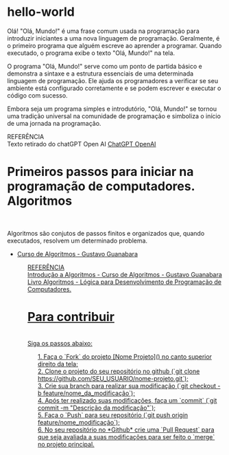# hello-world

<p>Olá! "Olá, Mundo!" é uma frase comum usada na programação para introduzir iniciantes a uma nova linguagem de programação. Geralmente, é o primeiro programa que alguém escreve ao aprender a programar. Quando executado, o programa exibe o texto "Olá, Mundo!" na tela.

O programa "Olá, Mundo!" serve como um ponto de partida básico e demonstra a sintaxe e a estrutura essenciais de uma determinada linguagem de programação. Ele ajuda os programadores a verificar se seu ambiente está configurado corretamente e se podem escrever e executar o código com sucesso.

Embora seja um programa simples e introdutório, "Olá, Mundo!" se tornou uma tradição universal na comunidade de programação e simboliza o início de uma jornada na programação.</p>

<p>REFERÊNCIA<br>
  Texto retirado do chatGPT Open AI
  <a href="https://chat.openai.com/">ChatGPT OpenAI<a>


<h1>Primeiros passos para iniciar na programação de computadores.<br>Algoritmos</h1><br>
<p>Algoritmos são conjutos de passos finitos e organizados que, quando executados, resolvem um determinado problema.</p>
<ul><li><a href="https://www.youtube.com/watch?v=8mei6uVttho&list=PLHz_AreHm4dmSj0MHol_aoNYCSGFqvfXV">Curso de Algoritmos - Gustavo Guanabara</li><ul>

<p>REFERÊNCIA<br>
  Introdução a Algoritmos - Curso de Algoritmos - Gustavo Guanabara<br>
  Livro Algoritmos - Lógica para Desenvolvimento de Programação de Computadores.</p>


<h1>Para contribuir</h1><br>Siga os passos abaixo:</h1><br>
<ol>
1. Faça o `Fork` do projeto [Nome Projeto](<https://github.com/nome-usuario/nome-projeto.git>) no canto superior direito da tela;<br>
2. Clone o projeto do seu repositório no github (`git clone https://github.com/SEU_USUARIO/nome-projeto.git`);<br>
3. Crie sua branch para realizar sua modificação (`git checkout -b feature/nome_da_modificação`);<br>
4. Após ter realizado suas modificações, faça um `commit` (`git commit -m "Descrição da modificação"`);<br>
5. Faça o `Push` para seu repositório (`git push origin feature/nome_modificação`);<br>
6. No seu repositório no *Github* crie uma `Pull Request` para que seja avaliada a suas modificações para ser feito o `merge` no projeto principal.
</ol>

